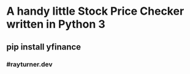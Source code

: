 # A handy little Stock Price Checker written in Python 3
## pip install yfinance

### #rayturner.dev